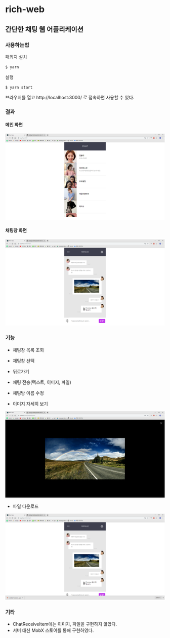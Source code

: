 # rich-web

## 간단한 채팅 웹 어플리케이션

### 사용하는법

패키지 설치

```
$ yarn
```

실행

```
$ yarn start
```

브라우저를 열고 http://localhost:3000/ 로 접속하면 사용할 수 있다.

### 결과

#### 메인 화면

![alt text](./img/main.png)

#### 채팅창 화면

![alt text](./img/chat.png)

### 기능

- 채팅창 목록 조회
- 채팅창 선택
- 뒤로가기
- 채팅 전송(텍스트, 이미지, 파일)
- 채팅방 이름 수정

- 이미지 자세히 보기

![alt text](./img/detail.png)

- 파일 다운로드

![alt text](./img/filedownload.png)

### 기타

- ChatReceiveItem에는 이미지, 파일을 구현하지 않았다.
- 서버 대신 MobX 스토어를 통해 구현하였다.
